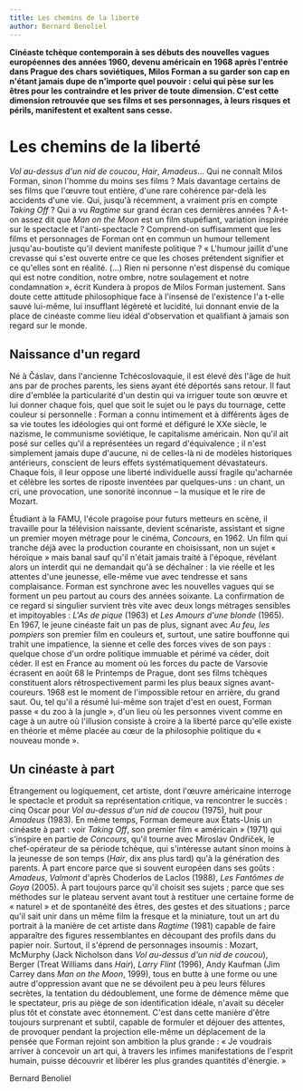 ```yaml
---
title: Les chemins de la liberté
author: Bernard Benoliel
---
```


**Cinéaste tchèque contemporain à ses débuts des nouvelles vagues européennes des années 1960, devenu américain en 1968 après l'entrée dans Prague des chars soviétiques, Milos Forman a su garder son cap en n'étant jamais dupe de n'importe quel pouvoir : celui qui pèse sur les êtres pour les contraindre et les priver de toute dimension. C'est cette dimension retrouvée que ses films et ses personnages, à leurs risques et périls, manifestent et exaltent sans cesse.**

# Les chemins de la liberté

_Vol au-dessus d'un nid de coucou_, _Hair_, _Amadeus_... Qui ne connaît Milos Forman, sinon l'homme du moins ses films ? Mais davantage certains de ses films que l'œuvre tout entière, d'une rare cohérence par-delà les accidents d'une vie. Qui, jusqu'à récemment, a vraiment pris en compte _Taking Off_ ? Qui a vu _Ragtime_ sur grand écran ces dernières années ? A-t-on assez dit que _Man on the Moon_ est un film stupéfiant, variation inspirée sur le spectacle et l'anti-spectacle ? Comprend-on suffisamment que les films et personnages de Forman ont en commun un humour tellement jusqu'au-boutiste qu'il devient manifeste politique ? « L'humour jaillit d'une crevasse qui s'est ouverte entre ce que les choses prétendent signifier et ce qu'elles sont en réalité. (...) Rien ni personne n'est dispensé du comique qui est notre condition, notre ombre, notre soulagement et notre condamnation », écrit Kundera à propos de Milos Forman justement. Sans doute cette attitude philosophique face à l'insensé de l'existence l'a t-elle sauvé lui-même, lui insufflant légèreté et lucidité, lui donnant envie de la place de cinéaste comme lieu idéal d'observation et qualifiant à jamais son regard sur le monde.

## Naissance d'un regard

Né à Čáslav, dans l'ancienne Tchécoslovaquie, il est élevé dès l'âge de huit ans par de proches parents, les siens ayant été déportés sans retour. Il faut dire d'emblée la particularité d'un destin qui va irriguer toute son œuvre et lui donner chaque fois, quel que soit le sujet ou le pays du tournage, cette couleur si personnelle : Forman a connu intimement et à différents âges de sa vie toutes les idéologies qui ont formé et défiguré le XXe siècle, le nazisme, le communisme soviétique, le capitalisme américain. Non qu'il ait posé sur celles qu'il a représentées un regard d'équivalence ; il n'est simplement jamais dupe d'aucune, ni de celles-là ni de modèles historiques antérieurs, conscient de leurs effets systématiquement dévastateurs. Chaque fois, il leur oppose une liberté individuelle aussi fragile qu'acharnée et célèbre les sortes de riposte inventées par quelques-uns : un chant, un cri, une provocation, une sonorité inconnue – la musique et le rire de Mozart.

Étudiant à la FAMU, l'école pragoise pour futurs metteurs en scène, il travaille pour la télévision naissante, devient scénariste, assistant et signe un premier moyen métrage pour le cinéma, _Concours_, en 1962\. Un film qui tranche déjà avec la production courante en choisissant, non un sujet « héroïque » mais banal sauf qu'il n'était jamais traité à l'époque, révélant alors un interdit qui ne demandait qu'à se déchaîner : la vie réelle et les attentes d'une jeunesse, elle-même vue avec tendresse et sans complaisance. Forman est synchrone avec les nouvelles vagues qui se forment un peu partout au cours des années soixante. La confirmation de ce regard si singulier survient très vite avec deux longs métrages sensibles et impitoyables : _L'As de pique_ (1963) et _Les Amours d'une blonde_ (1965). En 1967, le jeune cinéaste fait un pas de plus, signant avec _Au feu, les pompiers_ son premier film en couleurs et, surtout, une satire bouffonne qui trahit une impatience, la sienne et celle des forces vives de son pays : quelque chose d'un ordre politique immuable et périmé va céder, doit céder. Il est en France au moment où les forces du pacte de Varsovie écrasent en août 68 le Printemps de Prague, dont ses films tchèques constituent alors rétrospectivement parmi les plus beaux signes avant-coureurs. 1968 est le moment de l'impossible retour en arrière, du grand saut. Ou, tel qu'il a résumé lui-même son trajet d'est en ouest, Forman passe « du zoo à la jungle », d'un lieu où les personnes vivent comme en cage à un autre où l'illusion consiste à croire à la liberté parce qu'elle existe en théorie et même placée au cœur de la philosophie politique du « nouveau monde ».

## Un cinéaste à part

Étrangement ou logiquement, cet artiste, dont l'œuvre américaine interroge le spectacle et produit sa représentation critique, va rencontrer le succès : cinq Oscar pour _Vol au-dessus d'un nid de coucou_ (1975), huit pour _Amadeus_ (1983). En même temps, Forman demeure aux États-Unis un cinéaste à part : voir _Taking Off_, son premier film « américain » (1971) qui s'inspire en partie de _Concours_, qu'il tourne avec Miroslav Ondříček, le chef-opérateur de sa période tchèque, qui s'intéresse autant sinon moins à la jeunesse de son temps (_Hair_, dix ans plus tard) qu'à la génération des parents. À part encore parce que si souvent européen dans ses goûts : _Amadeus_, _Valmont_ d'après Choderlos de Laclos (1988), _Les Fantômes de Goya_ (2005). À part toujours parce qu'il choisit ses sujets ; parce que ses méthodes sur le plateau servent avant tout à restituer une certaine forme de « naturel » et de spontanéité des êtres, des gestes et des situations ; parce qu'il sait unir dans un même film la fresque et la miniature, tout un art du portrait à la manière de cet artiste dans _Ragtime_ (1981) capable de faire apparaître des figures ressemblantes en découpant des profils dans du papier noir. Surtout, il s'éprend de personnages insoumis : Mozart, McMurphy (Jack Nicholson dans _Vol au-dessus d'un nid de coucou_), Berger (Treat Williams dans _Hair_), _Larry Flint_ (1996), Andy Kaufman (Jim Carrey dans _Man on the Moon_, 1999), tous en butte à une forme ou une autre d'oppression avant que ne se dévoilent peu à peu leurs fêlures secrètes, la tentation du dédoublement, une forme de démence même que le spectateur, pris au piège de son identification idéale, n'avait su déceler plus tôt et constate avec étonnement. C'est dans cette manière d'être toujours surprenant et subtil, capable de formuler et déjouer des attentes, de provoquer pendant la projection elle-même un déplacement de la pensée que Forman rejoint son ambition la plus grande : « Je voudrais arriver à concevoir un art qui, à travers les infimes manifestations de l'esprit humain, puisse découvrir et libérer les plus grandes quantités d'énergie. »

Bernard Benoliel
